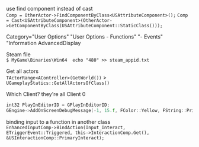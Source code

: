 
use find component instead of cast  
`Comp = OtherActor->FindComponentByClass<USAttributeComponent>();`
`Comp = Cast<USAttributeComponent>(OtherActor->GetComponentByClass(USAttributeComponent::StaticClass()));`

Category="User Options" "User Options - Functions" "- Events"
"Information
AdvancedDisplay

Steam file  
`$ MyGame\Binaries\Win64  echo "480" >> steam_appid.txt`

Get all actors  
`TActorRange<AController>(GetWorld())` > `UGameplayStatics::GetAllActorsOfClass()`

Which Client? they're all Client 0    
```cpp
int32 PlayInEditorID = GPlayInEditorID;  
GEngine->AddOnScreenDebugMessage(-1, 15.f, FColor::Yellow, FString::Printf(TEXT("Client %d OnRep_ReplicatedVar"), PlayInEditorID));
```

binding input to a function in another class  
`EnhancedInputComp->BindAction(Input_Interact, ETriggerEvent::Triggered, this->InteractionComp.Get(), &USInteractionComp::PrimaryInteract);`
